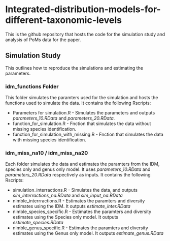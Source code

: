 # Integrated-distribution-models-for-different-taxonomic-levels

This is the github repository that hosts the code for the simulation study and analysis of PoMs data for the paper.

## Simulation Study
This outlines how to reproduce the simulations and estimating the parameters.

### idm_functions Folder

This folder simulates the paramters used for the simulation and hosts the functions used to simulate the data. It contains the following Rscripts:

* Parameters for simulation.R - Simulates the parameters and outputs *parameters_10.RData* and *parameters_20.RData*.
* function_for_simulation.R - Fnction that simulates the data without missing species identification.
* function_for_simulation_with_missing.R - Fnction that simulates the data with missing species identification.

### idm_miss_na10 / idm_miss_na20
Each folder simulates the data and estimates the paramters from the IDM, species only and genus only model. It uses *parameters_10.RData* and *parameters_20.RData* respectively as inputs. It contains the following Rscripts:

* simulation_interractions.R - Simulates the data, and outputs *sim_interractions_na.RData* and *sim_input_na.RData*
* nimble_interrractions.R - Estimates the paramters and diversity estimates using the IDM. It outputs *estimate_inter.RData*
* nimble_species_specific.R - Estimates the paramters and diversity estimates using the Species only model. It outputs *estimate_species.RData*
* nimble_genus_specific.R - Estimates the paramters and diversity estimates using the Genus only model. It outputs *estimate_genus.RData*
